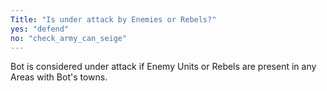 ```yaml
---
Title: "Is under attack by Enemies or Rebels?"
yes: "defend"
no: "check_army_can_seige"
---
```


Bot is considered under attack if Enemy Units or Rebels are present in any Areas with Bot's towns.
